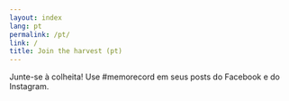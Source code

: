 ```yaml
---
layout: index
lang: pt
permalink: /pt/
link: /
title: Join the harvest (pt)
---
```


Junte-se à colheita! Use #memorecord em seus posts do Facebook e do Instagram.
<!-- more -->
